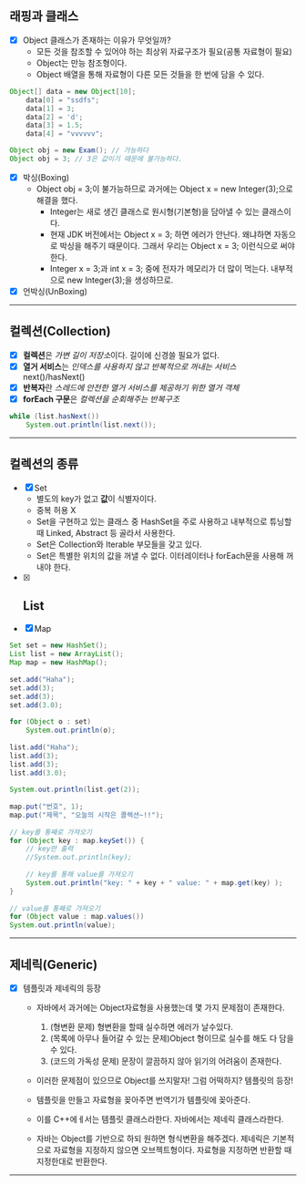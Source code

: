## 래핑과 클래스
- [x] Object 클래스가 존재하는 이유가 무엇일까?
  - 모든 것을 참조할 수 있어야 하는 최상위 자료구조가 필요(공통 자료형이 필요)
  - Object는 만능 참조형이다.
  - Object 배열을 통해 자료형이 다른 모든 것들을 한 번에 담을 수 있다.
```java
Object[] data = new Object[10];
    data[0] = "ssdfs";
    data[1] = 3;
    data[2] = 'd';
    data[3] = 1.5;
    data[4] = "vvvvvv";
```
```java
Object obj = new Exam(); // 가능하다
Object obj = 3; // 3은 값이기 때문에 불가능하다.
```
- [x] 박싱(Boxing)
  - Object obj = 3;이 불가능하므로 과거에는 Object x = new Integer(3);으로 해결을 했다.
    - Integer는 새로 생긴 클래스로 원시형(기본형)을 담아낼 수 있는 클래스이다.
    - 현재 JDK 버전에서는 Object x = 3; 하면 에러가 안난다. 왜냐하면 자동으로 박싱을 해주기 때문이다. 그래서 우리는 Object x = 3; 이런식으로 써야 한다.
    - Integer x = 3;과 int x = 3; 중에 전자가 메모리가 더 많이 먹는다. 내부적으로 new Integer(3);을 생성하므로.
- [x] 언박싱(UnBoxing)
---
## 컬렉션(Collection)
- [x] **컬렉션**은 *가변 길이 저장소*이다. 길이에 신경쓸 필요가 없다.
- [x] **열거 서비스**는 *인덱스를 사용하지 않고 반복적으로 꺼내는 서비스* next()/hasNext()
- [x] **반복자**란 *스레드에 안전한 열거 서비스를 제공하기 위한 열거 객체*
- [x] **forEach 구문**은 *컬렉션을 순회해주는 반복구조*
```java
while (list.hasNext()) 
    System.out.println(list.next());
```
---
## 컬렉션의 종류
- [x] Set
  - 별도의 key가 없고 **값**이 식별자이다.
  - 중복 허용 X
  - Set을 구현하고 있는 클래스 중 HashSet을 주로 사용하고 내부적으로 튜닝할 때 Linked, Abstract 등 골라서 사용한다.
  - Set은 Collection<E>와 Iterable<E> 부모들을 갖고 있다.
  - Set은 특별한 위치의 값을 꺼낼 수 없다. 이터레이터나 forEach문을 사용해 꺼내야 한다.
- [x] List
  - 
- [x] Map

```java
Set set = new HashSet();
List list = new ArrayList();
Map map = new HashMap();
		
set.add("Haha");
set.add(3);
set.add(3);
set.add(3.0);
	
for (Object o : set)
    System.out.println(o);
		
list.add("Haha");
list.add(3);
list.add(3);
list.add(3.0);
		
System.out.println(list.get(2));
		
map.put("번호", 1);
map.put("제목", "오늘의 시작은 콜렉션~!!");
		
// key를 통째로 가져오기
for (Object key : map.keySet()) {
    // key만 출력
    //System.out.println(key);
			
    // key를 통해 value를 가져오기
    System.out.println("key: " + key + " value: " + map.get(key) );
}
		
// value를 통째로 가져오기
for (Object value : map.values())
System.out.println(value);
```
---
## 제네릭(Generic)
- [x] 템플릿과 제네릭의 등장
  - 자바에서 과거에는 Object자료형을 사용했는데 몇 가지 문제점이 존재한다.
    1. (형변환 문제) 형변환을 할때 실수하면 에러가 날수있다. 
    2. (목록에 아무나 들어갈 수 있는 문제)Object 형이므로 실수를 해도 다 담을 수 있다.
    3. (코드의 가독성 문제) 문장이 깔끔하지 않아 읽기의 어려움이 존재한다.
  - 이러한 문제점이 있으므로 Object를 쓰지말자! 그럼 어떡하지? 템플릿의 등장! 

  - 템플릿을 만들고 자료형을 꽂아주면 번역기가 템플릿에 꽂아준다. 
  - 이를 C++에ㅔ서는 템플릿 클래스라한다. 자바에서는 제네릭 클래스라한다.
  - 자바는 Object를 기반으로 하되 원하면 형식변환을 해주겠다. 제네릭은 기본적으로 자료형을 지정하지 않으면 오브젝트형이다. 자료형을 지정하면 반환할 때 지정한대로 반환한다.
---
